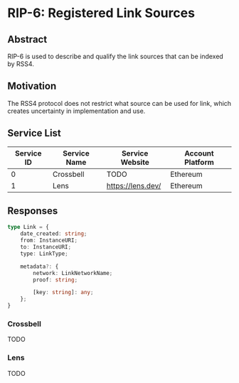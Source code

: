 # RIP-6: Registered Link Sources

## Abstract

RIP-6 is used to describe and qualify the link sources that can be indexed by RSS4.

## Motivation

The RSS4 protocol does not restrict what source can be used for link, which creates uncertainty in implementation and use.

## Service List

| Service ID | Service Name | Service Website | Account Platform |
| -- | -- | -- | -- |
| 0 | Crossbell | TODO | Ethereum |
| 1 | Lens | <https://lens.dev/> | Ethereum |

## Responses

```ts
type Link = {
    date_created: string;
    from: InstanceURI;
    to: InstanceURI;
    type: LinkType;

    metadata?: {
        network: LinkNetworkName;
        proof: string;

        [key: string]: any;
    };
}
```

### Crossbell

TODO

### Lens

TODO
